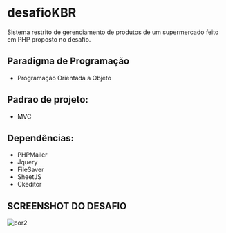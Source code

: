 # desafioKBR
Sistema restrito de gerenciamento de produtos de um supermercado feito em PHP proposto no desafio.
## Paradigma de Programação
- Programação Orientada a Objeto
## Padrao de projeto:
- MVC
## Dependências: 
- PHPMailer
- Jquery
- FileSaver
- SheetJS 
- Ckeditor

## SCREENSHOT DO DESAFIO
![cor2](https://user-images.githubusercontent.com/43731038/109430824-fd58f480-79e1-11eb-80d3-fb7da54c6913.png)
